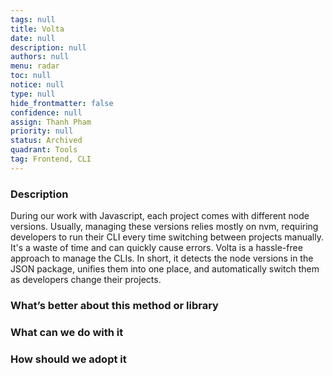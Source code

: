 ```yaml
---
tags: null
title: Volta
date: null
description: null
authors: null
menu: radar
toc: null
notice: null
type: null
hide_frontmatter: false
confidence: null
assign: Thanh Pham
priority: null
status: Archived
quadrant: Tools
tag: Frontend, CLI
---
```


<!-- table_of_contents 69c57a0c-b438-4bc1-8f3d-763624529e93 -->

### Description

During our work with Javascript, each project comes with different node versions. Usually, managing these versions relies mostly on nvm, requiring developers to run their CLI every time switching between projects manually. It's a waste of time and can quickly cause errors. Volta is a hassle-free approach to manage the CLIs. In short, it detects the node versions in the JSON package, unifies them into one place, and automatically switch them as developers change their projects.

### What’s better about this method or library


### What can we do with it


### How should we adopt it


<!-- child_database 0c638725-cc1b-4db9-8b60-f2ec5b496af9 -->
